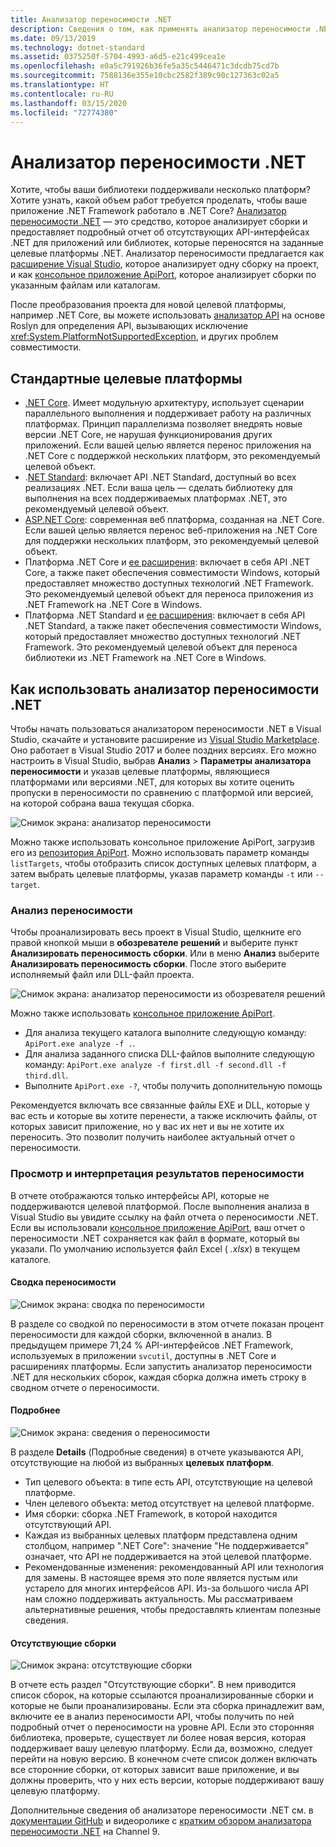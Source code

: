 ```yaml
---
title: Анализатор переносимости .NET
description: Сведения о том, как применять анализатор переносимости .NET для оценки переносимости кода в разных реализациях .NET, включая .NET Core, .NET Standard, UWP и Xamarin.
ms.date: 09/13/2019
ms.technology: dotnet-standard
ms.assetid: 0375250f-5704-4993-a6d5-e21c499cea1e
ms.openlocfilehash: e0a5c791926b36fe5a35c5446471c3dcdb75cd7b
ms.sourcegitcommit: 7588136e355e10cbc2582f389c90c127363c02a5
ms.translationtype: HT
ms.contentlocale: ru-RU
ms.lasthandoff: 03/15/2020
ms.locfileid: "72774380"
---
```

# <a name="the-net-portability-analyzer"></a>Анализатор переносимости .NET

Хотите, чтобы ваши библиотеки поддерживали несколько платформ? Хотите узнать, какой объем работ требуется проделать, чтобы ваше приложение .NET Framework работало в .NET Core? [Анализатор переносимости .NET](https://github.com/microsoft/dotnet-apiport) — это средство, которое анализирует сборки и предоставляет подробный отчет об отсутствующих API-интерфейсах .NET для приложений или библиотек, которые переносятся на заданные целевые платформы .NET. Анализатор переносимости предлагается как [расширение Visual Studio](https://marketplace.visualstudio.com/items?itemName=ConnieYau.NETPortabilityAnalyzer), которое анализирует одну сборку на проект, и как [консольное приложение ApiPort](https://aka.ms/apiportdownload), которое анализирует сборки по указанным файлам или каталогам.

После преобразования проекта для новой целевой платформы, например .NET Core, вы можете использовать [анализатор API](api-analyzer.md) на основе Roslyn для определения API, вызывающих исключение <xref:System.PlatformNotSupportedException>, и других проблем совместимости.

## <a name="common-targets"></a>Стандартные целевые платформы

- [.NET Core](../../core/index.md). Имеет модульную архитектуру, использует сценарии параллельного выполнения и поддерживает работу на различных платформах. Принцип параллелизма позволяет внедрять новые версии .NET Core, не нарушая функционирования других приложений. Если вашей целью является перенос приложения на .NET Core с поддержкой нескольких платформ, это рекомендуемый целевой объект.
- .[NET Standard](../../standard/net-standard.md): включает API .NET Standard, доступный во всех реализациях .NET. Если ваша цель — сделать библиотеку для выполнения на всех поддерживаемых платформах .NET, это рекомендуемый целевой объект.
- [ASP.NET Core](/aspnet/core): современная веб платформа, созданная на .NET Core. Если вашей целью является перенос веб-приложения на .NET Core для поддержки нескольких платформ, это рекомендуемый целевой объект.
- Платформа .NET Core и [ее расширения](../../core/porting/windows-compat-pack.md): включает в себя API .NET Core, а также пакет обеспечения совместимости Windows, который предоставляет множество доступных технологий .NET Framework. Это рекомендуемый целевой объект для переноса приложения из .NET Framework на .NET Core в Windows.
- Платформа .NET Standard и [ее расширения](../../core/porting/windows-compat-pack.md): включает в себя API .NET Standard, а также пакет обеспечения совместимости Windows, который предоставляет множество доступных технологий .NET Framework. Это рекомендуемый целевой объект для переноса библиотеки из .NET Framework на .NET Core в Windows.

## <a name="how-to-use-the-net-portability-analyzer"></a>Как использовать анализатор переносимости .NET

Чтобы начать пользоваться анализатором переносимости .NET в Visual Studio, скачайте и установите расширение из [Visual Studio Marketplace](https://marketplace.visualstudio.com/items?itemName=ConnieYau.NETPortabilityAnalyzer). Оно работает в Visual Studio 2017 и более поздних версиях. Его можно настроить в Visual Studio, выбрав **Анализ** > **Параметры анализатора переносимости** и указав целевые платформы, являющиеся платформами или версиями .NET, для которых вы хотите оценить пропуски в переносимости по сравнению с платформой или версией, на которой собрана ваша текущая сборка.

![Снимок экрана: анализатор переносимости](./media/portability-analyzer/portability-screenshot.png)

Можно также использовать консольное приложение ApiPort, загрузив его из [репозитория ApiPort](https://aka.ms/apiportdownload). Можно использовать параметр команды `listTargets`, чтобы отобразить список доступных целевых платформ, а затем выбрать целевые платформы, указав параметр команды `-t` или `--target`.

### <a name="analyze-portability"></a>Анализ переносимости
Чтобы проанализировать весь проект в Visual Studio, щелкните его правой кнопкой мыши в **обозревателе решений** и выберите пункт **Анализировать переносимость сборки**. Или в меню **Анализ** выберите **Анализировать переносимость сборки**. После этого выберите исполняемый файл или DLL-файл проекта.

![Снимок экрана: анализатор переносимости из обозревателя решений](./media/portability-analyzer/portability-solution-explorer.png)

Можно также использовать [консольное приложение ApiPort](https://aka.ms/apiportdownload).

- Для анализа текущего каталога выполните следующую команду: `ApiPort.exe analyze -f .`.
- Для анализа заданного списка DLL-файлов выполните следующую команду: `ApiPort.exe analyze -f first.dll -f second.dll -f third.dll`.
- Выполните `ApiPort.exe -?`, чтобы получить дополнительную помощь

Рекомендуется включать все связанные файлы EXE и DLL, которые у вас есть и которые вы хотите перенести, а также исключить файлы, от которых зависит приложение, но у вас их нет и вы не хотите их переносить. Это позволит получить наиболее актуальный отчет о переносимости.

### <a name="view-and-interpret-portability-result"></a>Просмотр и интерпретация результатов переносимости

В отчете отображаются только интерфейсы API, которые не поддерживаются целевой платформой.
После выполнения анализа в Visual Studio вы увидите ссылку на файл отчета о переносимости .NET. Если вы использовали [консольное приложение ApiPort](https://aka.ms/apiportdownload), ваш отчет о переносимости .NET сохраняется как файл в формате, который вы указали. По умолчанию используется файл Excel ( *.xlsx*) в текущем каталоге.

#### <a name="portability-summary"></a>Сводка переносимости

![Снимок экрана: сводка по переносимости](./media/portability-analyzer/api-catalog-portablility-summary.png)

В разделе со сводкой по переносимости в этом отчете показан процент переносимости для каждой сборки, включенной в анализ. В предыдущем примере 71,24 % API-интерфейсов .NET Framework, используемых в приложении `svcutil`, доступны в .NET Core и расширениях платформы. Если запустить анализатор переносимости .NET для нескольких сборок, каждая сборка должна иметь строку в сводном отчете о переносимости.

#### <a name="details"></a>Подробнее

![Снимок экрана: сведения о переносимости](./media/portability-analyzer/api-catalog-portablility-details.png)

В разделе **Details** (Подробные сведения) в отчете указываются API, отсутствующие на любой из выбранных **целевых платформ**.

- Тип целевого объекта: в типе есть API, отсутствующие на целевой платформе.
- Член целевого объекта: метод отсутствует на целевой платформе.
- Имя сборки: сборка .NET Framework, в которой находится отсутствующий API.
- Каждая из выбранных целевых платформ представлена одним столбцом, например ".NET Core": значение "Не поддерживается" означает, что API не поддерживается на этой целевой платформе.
- Рекомендованные изменения: рекомендованный API или технология для замены. В настоящее время это поле является пустым или устарело для многих интерфейсов API. Из-за большого числа API нам сложно поддерживать актуальность. Мы рассматриваем альтернативные решения, чтобы предоставлять клиентам полезные сведения.

#### <a name="missing-assemblies"></a>Отсутствующие сборки

![Снимок экрана: отсутствующие сборки](./media/portability-analyzer/api-catalog-missing-assemblies.png)

В отчете есть раздел "Отсутствующие сборки". В нем приводится список сборок, на которые ссылаются проанализированные сборки и которые не были проанализированы. Если эта сборка принадлежит вам, включите ее в анализ переносимости API, чтобы получить по ней подробный отчет о переносимости на уровне API. Если это сторонняя библиотека, проверьте, существует ли более новая версия, которая поддерживает вашу целевую платформу. Если да, возможно, следует перейти на новую версию. В конечном счете список должен включать все сторонние сборки, от которых зависит ваше приложение, и вы должны проверить, что у них есть версии, которые поддерживают вашу целевую платформу.

Дополнительные сведения об анализаторе переносимости .NET см. в [документации GitHub](https://github.com/Microsoft/dotnet-apiport#documentation) и видеоролике с [кратким обзором анализатора переносимости .NET](https://channel9.msdn.com/Blogs/Seth-Juarez/A-Brief-Look-at-the-NET-Portability-Analyzer) на Channel 9.
